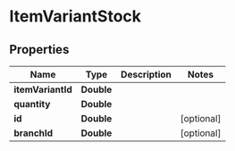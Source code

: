 
# ItemVariantStock

## Properties
Name | Type | Description | Notes
------------ | ------------- | ------------- | -------------
**itemVariantId** | **Double** |  | 
**quantity** | **Double** |  | 
**id** | **Double** |  |  [optional]
**branchId** | **Double** |  |  [optional]



